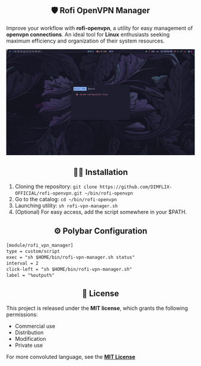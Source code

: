 <div align="center">
  <h2>🛡 Rofi OpenVPN Manager</h2>
</div>

Improve your workflow with **rofi-openvpn**, a utility for easy management of **openvpn connections**.
An ideal tool for **Linux** enthusiasts seeking maximum
efficiency and organization of their system resources.



<div align="center">

![alt text](.meta/preview.gif)

</div>


<div align="center">
  <h2>👨‍💻 Installation</h2>
</div>

1. Cloning the repository: `git clone https://github.com/DIMFLIX-OFFICIAL/rofi-openvpn.git ~/bin/rofi-openvpn`
2. Go to the catalog: `cd ~/bin/rofi-openvpn`
3. Launching utility: `sh rofi-vpn-manager.sh`
4. (Optional) For easy access, add the script somewhere in your $PATH.


<div align="center">
  <h2>⚙️ Polybar Configuration</h2>
</div>

```
[module/rofi_vpn_manager]
type = custom/script
exec = "sh $HOME/bin/rofi-vpn-manager.sh status"
interval = 2
click-left = "sh $HOME/bin/rofi-vpn-manager.sh"
label = "%output%"
```

<div align="center">
  <h2>📜 License</h2>
</div>

This project is released under the **MIT license**, which grants the following permissions:

- Commercial use
- Distribution
- Modification
- Private use

For more convoluted language, see the [**MIT License**](LICENSE)
